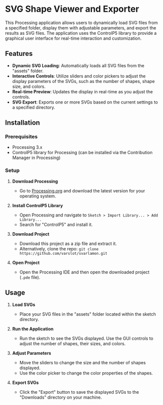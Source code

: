 # SVG Shape Viewer and Exporter

This Processing application allows users to dynamically load SVG files from a specified folder, display them with adjustable parameters, and export the results as SVG files. The application uses the ControlP5 library to provide a graphical user interface for real-time interaction and customization.

## Features

- **Dynamic SVG Loading**: Automatically loads all SVG files from the "assets" folder.
- **Interactive Controls**: Utilize sliders and color pickers to adjust the display parameters of the SVGs, such as the number of shapes, shape size, and colors.
- **Real-time Preview**: Updates the display in real-time as you adjust the controls.
- **SVG Export**: Exports one or more SVGs based on the current settings to a specified directory.

## Installation

### Prerequisites

- Processing 3.x
- ControlP5 library for Processing (can be installed via the Contribution Manager in Processing)

### Setup

1. **Download Processing**

   - Go to [Processing.org](https://processing.org/download/) and download the latest version for your operating system.

2. **Install ControlP5 Library**

   - Open Processing and navigate to `Sketch > Import Library... > Add Library...`
   - Search for "ControlP5" and install it.

3. **Download Project**

   - Download this project as a zip file and extract it.
   - Alternatively, clone the repo: `git clone https://github.com/varslot/svarlamon.git`

4. **Open Project**
   - Open the Processing IDE and then open the downloaded project (`.pde` file).

## Usage

1. **Load SVGs**

   - Place your SVG files in the "assets" folder located within the sketch directory.

2. **Run the Application**

   - Run the sketch to see the SVGs displayed. Use the GUI controls to adjust the number of shapes, their sizes, and colors.

3. **Adjust Parameters**

   - Move the sliders to change the size and the number of shapes displayed.
   - Use the color picker to change the color properties of the shapes.

4. **Export SVGs**
   - Click the "Export" button to save the displayed SVGs to the "Downloads" directory on your machine.
